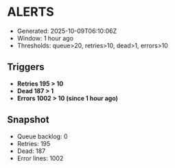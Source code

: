 # ALERTS

- Generated: 2025-10-09T06:10:06Z
- Window: 1 hour ago
- Thresholds: queue>20, retries>10, dead>1, errors>10

## Triggers
- **Retries 195 > 10**
- **Dead 187 > 1**
- **Errors 1002 > 10 (since 1 hour ago)**

## Snapshot
- Queue backlog: 0
- Retries: 195
- Dead: 187
- Error lines: 1002
